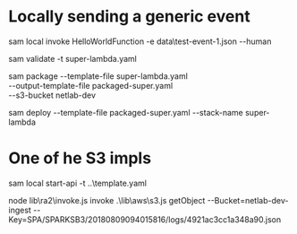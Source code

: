 

# Locally sending a generic event

sam local invoke HelloWorldFunction -e data\test-event-1.json --human

sam validate -t super-lambda.yaml

sam package --template-file super-lambda.yaml \
      --output-template-file packaged-super.yaml \
      --s3-bucket netlab-dev

sam deploy --template-file packaged-super.yaml --stack-name super-lambda




# One of he S3 impls

sam local start-api -t ..\template.yaml

node lib\ra2\invoke.js invoke .\lib\aws\s3.js getObject --Bucket=netlab-dev-ingest  --Key=SPA/SPARKSB3/20180809094015816/logs/4921ac3cc1a348a90.json





